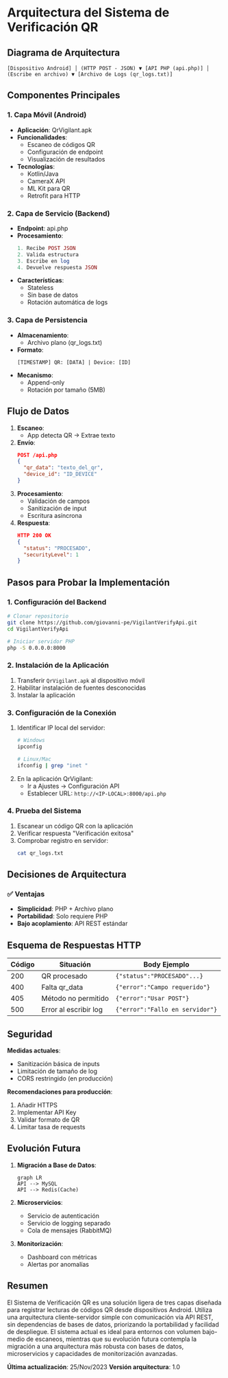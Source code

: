 # Arquitectura del Sistema de Verificación QR

## Diagrama de Arquitectura

```
[Dispositivo Android] │ (HTTP POST - JSON) ▼ [API PHP (api.php)] │ (Escribe en archivo) ▼ [Archivo de Logs (qr_logs.txt)]
```

## Componentes Principales

### 1. Capa Móvil (Android)
- **Aplicación**: QrVigilant.apk
- **Funcionalidades**:
  - Escaneo de códigos QR
  - Configuración de endpoint
  - Visualización de resultados
- **Tecnologías**:
  - Kotlin/Java
  - CameraX API
  - ML Kit para QR
  - Retrofit para HTTP

### 2. Capa de Servicio (Backend)
- **Endpoint**: api.php
- **Procesamiento**:
  ```php
  1. Recibe POST JSON
  2. Valida estructura
  3. Escribe en log
  4. Devuelve respuesta JSON
  ```
- **Características**:
  - Stateless
  - Sin base de datos
  - Rotación automática de logs

### 3. Capa de Persistencia
- **Almacenamiento**:
  - Archivo plano (qr_logs.txt)
- **Formato**:
  ```
  [TIMESTAMP] QR: [DATA] | Device: [ID]
  ```
- **Mecanismo**:
  - Append-only
  - Rotación por tamaño (5MB)

## Flujo de Datos
1. **Escaneo**:
   - App detecta QR → Extrae texto
2. **Envío**:
   ```json
   POST /api.php
   {
     "qr_data": "texto_del_qr",
     "device_id": "ID_DEVICE"
   }
   ```
3. **Procesamiento**:
   - Validación de campos
   - Sanitización de input
   - Escritura asíncrona
4. **Respuesta**:
   ```json
   HTTP 200 OK
   {
     "status": "PROCESADO",
     "securityLevel": 1
   }
   ```

## Pasos para Probar la Implementación

### 1. Configuración del Backend
```bash
# Clonar repositorio
git clone https://github.com/giovanni-pe/VigilantVerifyApi.git
cd VigilantVerifyApi

# Iniciar servidor PHP
php -S 0.0.0.0:8000
```

### 2. Instalación de la Aplicación
1. Transferir `QrVigilant.apk` al dispositivo móvil
2. Habilitar instalación de fuentes desconocidas
3. Instalar la aplicación

### 3. Configuración de la Conexión
1. Identificar IP local del servidor:
   ```bash
   # Windows
   ipconfig
   
   # Linux/Mac
   ifconfig | grep "inet "
   ```
2. En la aplicación QrVigilant:
   - Ir a Ajustes → Configuración API
   - Establecer URL: `http://<IP-LOCAL>:8000/api.php`

### 4. Prueba del Sistema
1. Escanear un código QR con la aplicación
2. Verificar respuesta "Verificación exitosa"
3. Comprobar registro en servidor:
   ```bash
   cat qr_logs.txt
   ```

## Decisiones de Arquitectura
### ✅ Ventajas
- **Simplicidad**: PHP + Archivo plano
- **Portabilidad**: Solo requiere PHP
- **Bajo acoplamiento**: API REST estándar


## Esquema de Respuestas HTTP
| Código | Situación | Body Ejemplo |
|--------|-----------|-------------|
| 200 | QR procesado | `{"status":"PROCESADO"...}` |
| 400 | Falta qr_data | `{"error":"Campo requerido"}` |
| 405 | Método no permitido | `{"error":"Usar POST"}` |
| 500 | Error al escribir log | `{"error":"Fallo en servidor"}` |

## Seguridad
**Medidas actuales**:
- Sanitización básica de inputs
- Limitación de tamaño de log
- CORS restringido (en producción)

**Recomendaciones para producción**:
1. Añadir HTTPS
2. Implementar API Key
3. Validar formato de QR
4. Limitar tasa de requests

## Evolución Futura
1. **Migración a Base de Datos**:
   ```mermaid
   graph LR
   API --> MySQL
   API --> Redis(Cache)
   ```

2. **Microservicios**:
   - Servicio de autenticación
   - Servicio de logging separado
   - Cola de mensajes (RabbitMQ)

3. **Monitorización**:
   - Dashboard con métricas
   - Alertas por anomalías

## Resumen

El Sistema de Verificación QR es una solución ligera de tres capas diseñada para registrar lecturas de códigos QR desde dispositivos Android. Utiliza una arquitectura cliente-servidor simple con comunicación vía API REST, sin dependencias de bases de datos, priorizando la portabilidad y facilidad de despliegue. El sistema actual es ideal para entornos con volumen bajo-medio de escaneos, mientras que su evolución futura contempla la migración a una arquitectura más robusta con bases de datos, microservicios y capacidades de monitorización avanzadas.

**Última actualización**: 25/Nov/2023 **Versión arquitectura**: 1.0